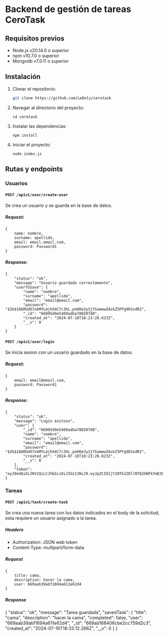 # Backend de gestión de tareas CeroTask

## Requisitos previos

-   Node.js v20.14.0 o superior
-   npm v10.7.0 o superior
-   Mongodb v7.0.11 o superior

## Instalación

1. Clonar el repositorio:

    ```bash
    git clone https://github.com/LeDolz/cerotask
    ```

2. Navegar al directorio del proyecto:

    ```
    cd cerotask
    ```

3. Instalar las dependencias:

    ```
    npm install
    ```

4. Iniciar el proyecto:

    ```
    node index.js
    ```

## Rutas y endpoints

### Usuarios

#### `POST /apiv1/user/create-user`

Se crea un usuario y se guarda en la base de datos.

##### Request:

```
{
    name: nombre,
    surname: apellido,
    email: email.email.com,
    password: Password1
}
```

##### Response:

```
{
    "status": "ok",
    "message": "Usuario guardado correctamente",
    "userToSave": {
        "name": "nombre",
        "surname": "apellido",
        "email": "email@email.com",
        "password": "$2b$10$RUdO7xbMYLmjhX4C7c3hL.pnHOe3y3jYSamwwIAskZ5PFg9D1ndR2",
        "_id": "66995d9e5469adba780207d0",
        "created_at": "2024-07-18T18:23:26.623Z",
        "__v": 0
    }
}
```

#### `POST /apiv1/user/login`

Se inicia sesion con un usuario guardado en la base de datos.

##### Request:

```
{
    email: email@email.com,
    password: Password1
}
```

##### Response:

```
{
    "status": "ok",
    "message": "Login exitoso",
    "user": {
        "_id": "66995d9e5469adba780207d0",
        "name": "nombre",
        "surname": "apellido",
        "email": "email@email.com",
        "password": "$2b$10$RUdO7xbMYLmjhX4C7c3hL.pnHOe3y3jYSamwwIAskZ5PFg9D1ndR2",
        "created_at": "2024-07-18T18:23:26.623Z",
        "__v": 0
    },
    "token": "eyJ0eXAiOiJKV1QiLCJhbGciOiJIUzI1NiJ9.eyJpZCI6IjY2OTk1ZDllNTQ2OWFkYmE3ODAyMDdkMCIsIm5hbWUiOiJub21icmUiLCJzdXJuYW1lIjoiYXBlbGxpZG8iLCJlbWFpbCI6ImVtYWlsQGVtYWlsLmNvbSIsImlhdCI6MTcyMTMyODEyMSwiZXhwIjoxNzIzOTIwMTIxfQ.peL2xCrRuBkLcG_CC9nwpFji8u9_XLofuTfvBqZ0q7I"
}
```

### Tareas

#### `POST /apiv1/task/create-task`

Se crea una nueva tarea con los datos indicados en el body de la solicitud, esta requiere un usuario asignado a la tarea.

##### Headers

-   Authorization: JSON web token
-   Content-Type: multipart/form-data

##### Request

```
{
    title: cama,
    description: hacer la cama,
    user: 669aab39abf1694a611e62d4
}
```

##### Response

{
"status": "ok",
"message": "Tarea guardada",
"savedTask": {
"title": "cama",
"description": "hacer la cama",
"completed": false,
"user": "669aab39abf1694a611e62d4",
"\_id": "669ab168406cbe2cc759d2c3",
"created_at": "2024-07-19T18:33:12.266Z",
"\_\_v": 0
}
}
